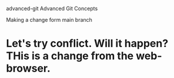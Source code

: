 advanced-git
Advanced Git Concepts

Making a change form main branch
# Let's try conflict. Will it happen? THis is a change from the web-browser.

